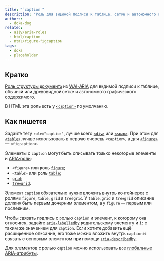 ```yaml
---
title: "`caption`"
description: "Роль для видимой подписи к таблице, сетке и автономного графического содержимого с ролью figure."
authors:
  - doka-dog
related:
  - a11y/aria-roles
  - html/caption
  - html/figure-figcaption
tags:
  - doka
  - placeholder
---
```


## Кратко

[Роль структуры документа](/a11y/aria-roles/#roli-struktury-dokumenta) из [WAI-ARIA](/a11y/aria-intro/#specifikaciya) для видимой подписи к таблице, обычной или древовидной сетке и автономного графического содержимого.

В HTML эта роль есть у [`<caption>`](/html/caption/) по умолчанию.

## Как пишется

Задайте тегу `role="caption"`, лучше всего [`<div>`](/html/div/) или [`<span>`](/html/span/). При этом для [`<table>`](/html/tables/) лучше использовать в первую очередь `<caption>`, а для [`<figure>`](/html/figure-figcaption/) — `<figcaption>`.

Элементы с `caption` могут быть описывать только некоторые элементы и [ARIA-роли](/a11y/aria-roles/):

- `<figure>` или роль [`figure`](/a11y/role-figure/);
- `<table>` или роль [`table`](/a11y/role-table/);
- [`grid`](/a11y/role-grid/);
- [`treegrid`](/a11y/role-treegrid/).

Элемент `caption` обязательно нужно вложить внутрь контейнеров с ролями `figure`, `table`, `grid` и `treegrid`. У `table`, `grid` и `treegrid` описание должно быть первым дочерним элементом, а у `figure` — первым или последним.

Чтобы связать подпись с ролью `caption` и элемент, к которому она относится, задайте [`aria-labelledby`](/a11y/aria-labelledby/) родительскому элементу и `id` с таким же значением для `caption`. Если хотите добавить ещё расширенное описание, его тоже можно вложить внутрь `caption` и связать с основным элементом при помощи [`aria-describedby`](/a11y/aria-describedby/).

Для элементов с ролью `caption` можно использовать все [глобальные ARIA-атрибуты](/a11y/aria-attrs/#globalnye-atributy).
